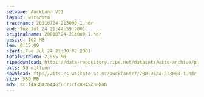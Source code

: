 ```yaml
---
setname: Auckland VII
layout: witsdata
tracename: 20010724-213000-1.hdr
end: Tue Jul 24 21:44:59 2001
originalname: 20010724-213000-1.hdr
gzsize: 162 MB
len: 0:15:00
start: Tue Jul 24 21:30:00 2001
totalwirelen: 2,565 MB
ripedownload: https://data-repository.ripe.net/datasets/wits-archive/pma/long/auck/7//20010724-213000-1.hdr.gz
pkts: 50 million
download: ftp://wits.cs.waikato.ac.nz/auckland/7/20010724-213000-1.hdr.gz
size: 580 MB
md5: 3c1f4a30426446fcc71cfc8945c30846
---
```

